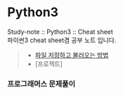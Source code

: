 # Python3
Study-note :: Python3 :: Cheat sheet  
파이썬3 cheat sheet겸 공부 노트 입니다.  

> - [파일 저장하고 불러오는 방법](read-save-file.html)  
> - [프로젝트] 
### 프로그래머스 문제풀이
> 
>
>

